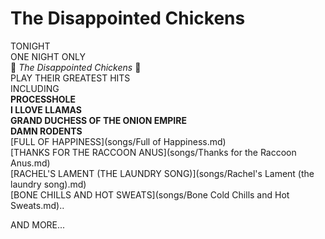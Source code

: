# The Disappointed Chickens
TONIGHT  
ONE NIGHT ONLY  
:musical_note: *The Disappointed Chickens* :musical_note:  
PLAY THEIR GREATEST HITS  
INCLUDING  
**PROCESSHOLE**  
**I LLOVE LLAMAS**  
**GRAND DUCHESS OF THE ONION EMPIRE**  
**DAMN RODENTS**  
[FULL OF HAPPINESS](songs/Full of Happiness.md)  
[THANKS FOR THE RACCOON ANUS](songs/Thanks for the Raccoon Anus.md)  
[RACHEL'S LAMENT (THE LAUNDRY SONG)](songs/Rachel's Lament (the laundry song).md)  
[BONE CHILLS AND HOT SWEATS](songs/Bone Cold Chills and Hot Sweats.md)..

AND MORE...  
